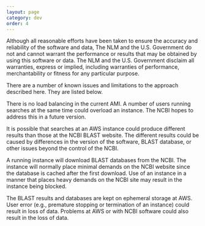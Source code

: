 ```yaml
---
layout: page
category: dev
order: 4
---
```


Although all reasonable efforts have been taken to ensure the accuracy and reliability of the software and data, The NLM and the U.S. Government do not and cannot warrant the performance or results that may be obtained by using this software or data. The NLM and the U.S. Government disclaim all warranties, express or implied, including warranties of performance, merchantability or fitness for any particular purpose.

There are a number of known issues and limitations to the approach described here.  They are listed below. 

There is no load balancing in the current AMI.  A number of users running searches at the same time could overload an instance. The NCBI hopes to address this in a future version.

It is possible that searches at an AWS instance could produce different results than those at the NCBI BLAST website.  The different results could be caused by differences in the version of the software, BLAST database, or other issues beyond the control of the NCBI.

A running instance will download BLAST databases from the NCBI.  The instance will normally place minimal demands on the NCBI website since the database is cached after the first download.  Use of an instance in a manner that places heavy demands on the NCBI site may result in the instance being blocked.

The BLAST results and databases are kept on ephemeral storage at AWS.  User error (e.g., premature stopping or termination of an instance) could result in loss of data.  Problems at AWS or with NCBI software could also result in the loss of data. 
